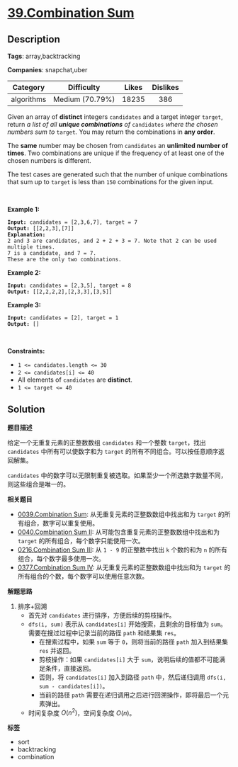 # [39.Combination Sum](https://leetcode.com/problems/combination-sum/description/)

## Description

**Tags**: array,backtracking

**Companies**: snapchat,uber

|  Category  |   Difficulty    | Likes | Dislikes |
| :--------: | :-------------: | :---: | :------: |
| algorithms | Medium (70.79%) | 18235 |   386    |

<p>Given an array of <strong>distinct</strong> integers <code>candidates</code> and a target integer <code>target</code>, return <em>a list of all <strong>unique combinations</strong> of </em><code>candidates</code><em> where the chosen numbers sum to </em><code>target</code><em>.</em> You may return the combinations in <strong>any order</strong>.</p>
<p>The <strong>same</strong> number may be chosen from <code>candidates</code> an <strong>unlimited number of times</strong>. Two combinations are unique if the <span data-keyword="frequency-array">frequency</span> of at least one of the chosen numbers is different.</p>
<p>The test cases are generated such that the number of unique combinations that sum up to <code>target</code> is less than <code>150</code> combinations for the given input.</p>
<p>&nbsp;</p>
<p><strong class="example">Example 1:</strong></p>
<pre><code><strong>Input:</strong> candidates = [2,3,6,7], target = 7
<strong>Output:</strong> [[2,2,3],[7]]
<strong>Explanation:</strong>
2 and 3 are candidates, and 2 + 2 + 3 = 7. Note that 2 can be used multiple times.
7 is a candidate, and 7 = 7.
These are the only two combinations.</code></pre>
<p><strong class="example">Example 2:</strong></p>
<pre><code><strong>Input:</strong> candidates = [2,3,5], target = 8
<strong>Output:</strong> [[2,2,2,2],[2,3,3],[3,5]]</code></pre>
<p><strong class="example">Example 3:</strong></p>
<pre><code><strong>Input:</strong> candidates = [2], target = 1
<strong>Output:</strong> []</code></pre>
<p>&nbsp;</p>
<p><strong>Constraints:</strong></p>
<ul>
  <li><code>1 &lt;= candidates.length &lt;= 30</code></li>
  <li><code>2 &lt;= candidates[i] &lt;= 40</code></li>
  <li>All elements of <code>candidates</code> are <strong>distinct</strong>.</li>
  <li><code>1 &lt;= target &lt;= 40</code></li>
</ul>

## Solution

**题目描述**

给定一个无重复元素的正整数数组 `candidates` 和一个整数 `target`，找出 `candidates` 中所有可以使数字和为 `target` 的所有不同组合。可以按任意顺序返回解集。

`candidates` 中的数字可以无限制重复被选取。如果至少一个所选数字数量不同，则这些组合是唯一的。

**相关题目**

- [0039.Combination Sum](0039.combination-sum.md): 从无重复元素的正整数数组中找出和为 `target` 的所有组合，数字可以重复使用。
- [0040.Combination Sum II](0040.combination-sum-ii.md): 从可能包含重复元素的正整数数组中找出和为 `target` 的所有组合，每个数字只能使用一次。
- [0216.Combination Sum III](0216.combination-sum-iii.md): 从 `1 - 9` 的正整数中找出 `k` 个数的和为 `n` 的所有组合，每个数字最多使用一次。
- [0377.Combination Sum IV](0377.combination-sum-iv.md): 从无重复元素的正整数数组中找出和为 `target` 的所有组合的个数，每个数字可以使用任意次数。

**解题思路**

1. 排序+回溯
   - 首先对 `candidates` 进行排序，方便后续的剪枝操作。
   - `dfs(i, sum)` 表示从 `candidates[i]` 开始搜索，且剩余的目标值为 `sum`。需要在搜过过程中记录当前的路径 `path` 和结果集 `res`。
     - 在搜索过程中，如果 `sum` 等于 `0`，则将当前的路径 `path` 加入到结果集 `res` 并返回。
     - 剪枝操作：如果 `candidates[i]` 大于 `sum`，说明后续的值都不可能满足条件，直接返回。
     - 否则，将 `candidates[i]` 加入到路径 `path` 中，然后递归调用 `dfs(i, sum - candidates[i])`。
     - 当前的路径 `path` 需要在递归调用之后进行回溯操作，即将最后一个元素弹出。
   - 时间复杂度 $O(n^2)$，空间复杂度 $O(n)$。

**标签**

- sort
- backtracking
- combination
